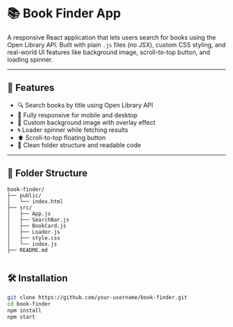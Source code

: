 # 📚 Book Finder App

A responsive React application that lets users search for books using the Open Library API. Built with plain `.js` files (no JSX), custom CSS styling, and real-world UI features like background image, scroll-to-top button, and loading spinner.

---

## 🚀 Features

- 🔍 Search books by title using Open Library API
- 📱 Fully responsive for mobile and desktop
- 🎨 Custom background image with overlay effect
- 🌀 Loader spinner while fetching results
- ⬆ Scroll-to-top floating button
- 🧾 Clean folder structure and readable code

---

## 📁 Folder Structure

```
book-finder/
├── public/
│   └── index.html
├── src/
│   ├── App.js
│   ├── SearchBar.js
│   ├── BookCard.js
│   ├── Loader.js
│   ├── style.css
│   └── index.js
├── README.md


```

## 🛠️ Installation

```bash
git clone https://github.com/your-username/book-finder.git
cd book-finder
npm install
npm start
